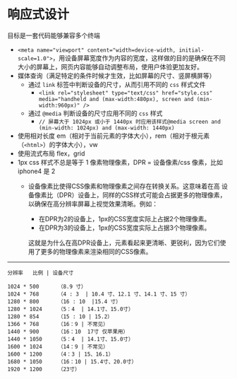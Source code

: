# 响应式设计

目标是一套代码能够兼容多个终端

- `<meta name="viewport" content="width=device-width, initial-scale=1.0">`，用设备屏幕宽度作为内容的宽度，这样做的目的是确保在不同大小的屏幕上，网页内容能够自动调整布局，使用户体验更加友好。
- 媒体查询（满足特定的条件时候才生效，比如屏幕的尺寸、竖屏横屏等）
	- 通过 `link` 标签中判断设备的尺寸，从而引用不同的 `css` 样式文件
		- `<link rel="stylesheet" type="text/css" href="style.css" media="handheld and (max-width:480px), screen and (min-width:960px)" />`
	- 通过 `@media` 判断设备的尺寸应用不同的 `css` 样式
		- `// 屏幕大于 1024px 或小于 1440px 时应用该样式@media screen and (min-width: 1024px) and (max-width: 1440px) `
- 使用相对长度 em（相对于当前元素的字体大小），rem（相对于根元素（`<html>`）的字体大小），vw
- 使用流式布局 flex，grid
- 1px css 样式不总是等于 1 像素物理像素，DPR = 设备像素/css 像素，比如 iphone4 是 2
	- 设备像素比使得CSS像素和物理像素之间存在转换关系。这意味着在高 设备像素比（DPR）设备上，同样的CSS样式可能会占据更多的物理像素，以确保在高分辨率屏幕上视觉效果清晰。例如：
		
		- 在DPR为2的设备上，1px的CSS宽度实际上占据2个物理像素。
		- 在DPR为3的设备上，1px的CSS宽度实际上占据3个物理像素。

		这就是为什么在高DPR设备上，元素看起来更清晰、更锐利，因为它们使用了更多的物理像素来渲染相同的CSS像素。



---
```
分辨率   比例 | 设备尺寸

1024 * 500		（8.9 寸）
1024 * 768		（4 : 3  | 10.4 寸、12.1 寸、14.1 寸、15 寸）
1280 * 800		（16 : 10  |15.4 寸）
1280 * 1024		（5：4  | 14.1寸、15.0寸）
1280 * 854		（15 : 10 | 15.2）
1366 * 768		（16：9 | 不常见）
1440 * 900		（16：10  17寸 仅苹果用）
1440 * 1050		（5：4  | 14.1寸、15.0寸）
1600 * 1024		（14：9 | 不常见）
1600 * 1200		（4：3 | 15、16.1）
1680 * 1050		（16：10 | 15.4寸、20.0寸）
1920 * 1200		（23寸）

```

